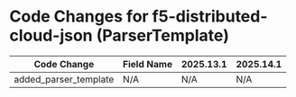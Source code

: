 # Code Changes for f5-distributed-cloud-json (ParserTemplate)

| Code Change | Field Name | 2025.13.1 | 2025.14.1 |
|-------------|------------|-----------|------------|
| added_parser_template | N/A | N/A | N/A |